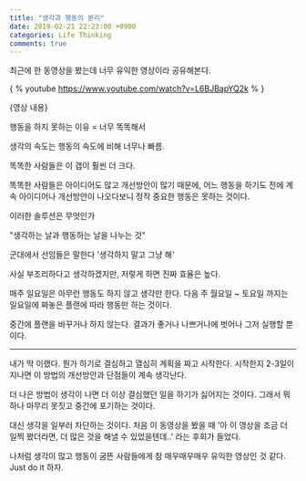 ```yaml
---
title: "생각과 행동의 분리"
date: 2019-02-21 22:23:00 +0900
categories: Life Thinking
comments: true
---
```


최근에 한 동영상을 봤는데 너무 유익한 영상이라 공유해본다.

{ % youtube https://www.youtube.com/watch?v=L6BJBapYQ2k % }

{영상 내용}

행동을 하지 못하는 이유 = 너무 똑똑해서

생각의 속도는 행동의 속도에 비해 너무나 빠름.

똑똑한 사람들은 이 갭이 훨씬 더 크다.

똑똑한 사람들은 아이디어도 많고 개선방안이 많기 때문에, 어느 행동을 하기도 전에 계속 아이디어나 개선방안이 나오다보니 정작 중요한 행동은 못하는 것이다.

이러한 솔루션은 무엇인가

"생각하는 날과 행동하는 날을 나누는 것"

군대에서 선임들은 말한다 '생각하지 말고 그냥 해'

사실 부조리하다고 생각하겠지만, 저렇게 하면 진짜 효율은 높다.

매주 일요일은 아무런 행동도 하지 않고 생각만 한다. 다음 주 월요일 ~ 토요일 까지는 일요일에 짜놓은 플랜에 따라 행동만 하는 것이다.

중간에 플랜을 바꾸거나 하지 않는다. 결과가 좋거나 나쁘거나에 벗어나 그저 실행할 뿐이다.

-----------------------------------------------

내가 딱 이랬다. 뭔가 하기로 결심하고 열심히 계획을 짜고 시작한다. 시작한지 2-3일이 지나면 이 방법의 개선방안과 단점들이 계속 생각난다.

더 나은 방법이 생각이 나면 더 이상 결심했던 일을 하기가 싫어지는 것이다. 그래서 뭐하나 마무리 못짓고 중간에 포기하는 것이다.

대신 생각을 일부러 차단하는 것이다. 처음 이 동영상을 봤을 때 '아 이 영상을 조금 더 일찍 봤더라면, 더 많은 것을 해낼 수 있었을텐데..' 라는 후회가 들었다.

나처럼 생각이 많고 행동이 굼뜬 사람들에게 참 매우매우매우 유익한 영상인 것 같다. Just do it 하자.
